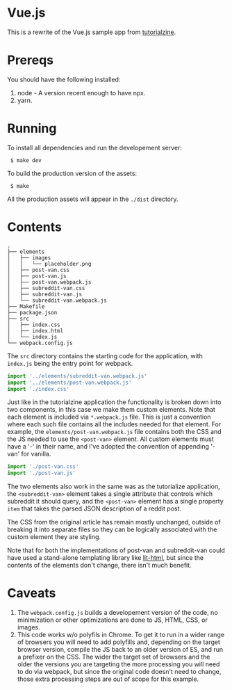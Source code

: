 Vue.js
======

This is a rewrite of the Vue.js sample app from [tutorialzine](https://tutorialzine.com/2016/08/building-your-first-app-with-vue-js).

Prereqs
=======

You should have the following installed:

1. node - A version recent enough to have npx.
2. yarn.

Running
=======

To install all dependencies and run the developement server:

     $ make dev

To build the production version of the assets:

     $ make

All the production assets will appear in the `./dist` directory.


Contents
========

    .
    ├── elements
    │   ├── images
    │   │   └── placeholder.png
    │   ├── post-van.css
    │   ├── post-van.js
    │   ├── post-van.webpack.js
    │   ├── subreddit-van.css
    │   ├── subreddit-van.js
    │   └── subreddit-van.webpack.js
    ├── Makefile
    ├── package.json
    ├── src
    │   ├── index.css
    │   ├── index.html
    │   └── index.js
    └── webpack.config.js


The `src` directory contains the starting code for the application, with
`index.js` being the entry point for webpack.

```javascript
import '../elements/subreddit-van.webpack.js'
import '../elements/post-van.webpack.js'
import './index.css'
```

Just like in the tutorialzine application the functionality is broken down
into two components, in this case we make them custom elements. Note that each
element is included via `*.webpack.js` file. This is just a convention where
each such file contains all the includes needed for that element. For example,
the `elements/post-van.webpack.js` file contains both the CSS and the JS
needed to use the `<post-van>` element. All custom elements must have
a '-' in their name, and I've adopted the convention of appending '-van' for
vanilla.


```javascript
import './post-van.css'
import './post-van.js'
```

The two elements also work in the same was as the tutorialize application, the
`<subreddit-van>` element takes a single attribute that controls which
subreddit it should query, and the `<post-van>` element has a single property
`item` that takes the parsed JSON description of a reddit post.

The CSS from the original article has remain mostly unchanged, outside of
breaking it into separate files so they can be logically associated with the
custom element they are styling.

Note that for both the implementations of post-van and subreddit-van could
have used a stand-alone templating library like
[lit-html](https://github.com/PolymerLabs/lit-html), but since the contents of
the elements don't change, there isn't much benefit.


Caveats
=======

1. The `webpack.config.js` builds a developement version of the code, no
   minimization or other optimizations are done to JS, HTML, CSS, or images.
2. This code works w/o polyfils in Chrome. To get it to run in a wider range
   of browsers you will need to add polyfills and, depending on the target
   browser version, compile the JS back to an older version of ES, and run a
   prefixer on the CSS. The wider the target set of browsers and the older the
   versions you are targeting the more processing you will need to do via
   webpack, but since the original code doesn't need to change, those extra
   processing steps are out of scope for this example.
